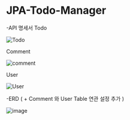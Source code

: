 # JPA-Todo-Manager
-API 명세서
Todo

![Todo](https://github.com/user-attachments/assets/ffe43532-5cff-4bcb-b246-b085440b4219)

Comment

![comment](https://github.com/user-attachments/assets/29b0dc72-dfac-4dff-a174-ed08b3f339b8)

User

![User](https://github.com/user-attachments/assets/8aa5949f-8fd7-4094-b643-b712d493dfb4)


-ERD ( + Comment 와 User Table 연관 설정 추가 )

![image](https://github.com/user-attachments/assets/cfe4e637-9503-4dd6-866b-5ad41c1a224a)

